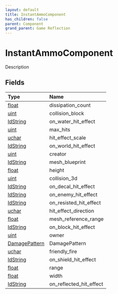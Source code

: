 ```yaml
---
layout: default
title: InstantAmmoComponent
has_children: false
parent: Component
grand_parent: Game Reflection
---
```

# InstantAmmoComponent
Description 

## Fields
| Type | Name |
|:-------------|:--------------|
| [float](/game-reflection/components/float.md) | dissipation_count |
| [uint](/game-reflection/components/uint.md) | collision_block |
| [IdString](/game-reflection/components/id_string.md) | on_water_hit_effect |
| [uint](/game-reflection/components/uint.md) | max_hits |
| [uchar](/game-reflection/enums/uchar.md) | hit_effect_scale |
| [IdString](/game-reflection/components/id_string.md) | on_world_hit_effect |
| [uint](/game-reflection/components/uint.md) | creator |
| [IdString](/game-reflection/components/id_string.md) | mesh_blueprint |
| [float](/game-reflection/components/float.md) | height |
| [uint](/game-reflection/components/uint.md) | collision_3d |
| [IdString](/game-reflection/components/id_string.md) | on_decal_hit_effect |
| [IdString](/game-reflection/components/id_string.md) | on_enemy_hit_effect |
| [IdString](/game-reflection/components/id_string.md) | on_resisted_hit_effect |
| [uchar](/game-reflection/enums/uchar.md) | hit_effect_direction |
| [float](/game-reflection/components/float.md) | mesh_reference_range |
| [IdString](/game-reflection/components/id_string.md) | on_block_hit_effect |
| [uint](/game-reflection/components/uint.md) | owner |
| [DamagePattern](/game-reflection/classes/damage_pattern.md) | DamagePattern |
| [uchar](/game-reflection/enums/uchar.md) | friendly_fire |
| [IdString](/game-reflection/components/id_string.md) | on_shield_hit_effect |
| [float](/game-reflection/components/float.md) | range |
| [float](/game-reflection/components/float.md) | width |
| [IdString](/game-reflection/components/id_string.md) | on_reflected_hit_effect |
